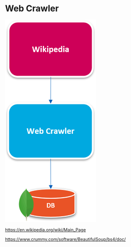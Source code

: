 # Web Crawler


![HighLevelFlow](/doc/Architecture.png)

https://en.wikipedia.org/wiki/Main_Page

https://www.crummy.com/software/BeautifulSoup/bs4/doc/
